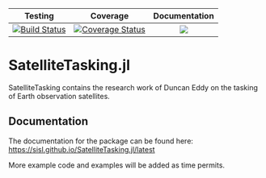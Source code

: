 | Testing | Coverage | Documentation |
| :-----: | :------: | :-----------: |
| [![Build Status](https://travis-ci.org/sisl/SatelliteTasking.jl.svg?branch=master)](https://travis-ci.org/sisl/SatelliteTasking.jl) | [![Coverage Status](https://coveralls.io/repos/github/sisl/SatelliteTasking.jl/badge.svg?branch=master)](https://coveralls.io/github/sisl/SatelliteTasking.jl?branch=master) | [![](https://img.shields.io/badge/docs-latest-blue.svg)](https://sisl.github.io/SatelliteTasking.jl/latest) |

# SatelliteTasking.jl
SatelliteTasking contains the research work of Duncan Eddy on the tasking of 
Earth observation satellites.

## Documentation

The documentation for the package can be found here: <https://sisl.github.io/SatelliteTasking.jl/latest>

More example code and examples will be added as time permits.